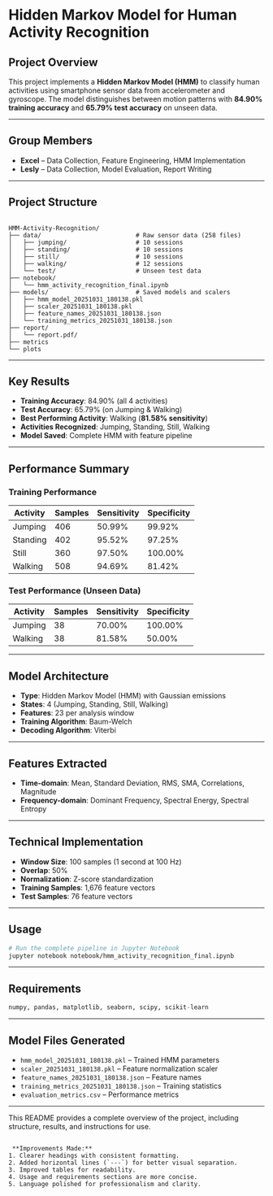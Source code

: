 
# Hidden Markov Model for Human Activity Recognition

## Project Overview
This project implements a **Hidden Markov Model (HMM)** to classify human activities using smartphone sensor data from accelerometer and gyroscope. The model distinguishes between motion patterns with **84.90% training accuracy** and **65.79% test accuracy** on unseen data.

---

## Group Members
- **Excel** – Data Collection, Feature Engineering, HMM Implementation  
- **Lesly** – Data Collection, Model Evaluation, Report Writing  

---

## Project Structure
```

HMM-Activity-Recognition/
├── data/                          # Raw sensor data (258 files)
│   ├── jumping/                   # 10 sessions
│   ├── standing/                  # 10 sessions
│   ├── still/                     # 10 sessions
│   ├── walking/                   # 12 sessions
│   └── test/                      # Unseen test data
├── notebook/
│   └── hmm_activity_recognition_final.ipynb
├── models/                        # Saved models and scalers
│   ├── hmm_model_20251031_180138.pkl
│   ├── scaler_20251031_180138.pkl
│   ├── feature_names_20251031_180138.json
│   └── training_metrics_20251031_180138.json
├── report/
│   └── report.pdf/                   
├── metrics       
└── plots        
````

---

## Key Results
- **Training Accuracy**: 84.90% (all 4 activities)  
- **Test Accuracy**: 65.79% (on Jumping & Walking)  
- **Best Performing Activity**: Walking (**81.58% sensitivity**)  
- **Activities Recognized**: Jumping, Standing, Still, Walking  
- **Model Saved**: Complete HMM with feature pipeline  

---

## Performance Summary

### Training Performance
| Activity  | Samples | Sensitivity | Specificity |
|----------|---------|-------------|-------------|
| Jumping  | 406     | 50.99%      | 99.92%      |
| Standing | 402     | 95.52%      | 97.25%      |
| Still    | 360     | 97.50%      | 100.00%     |
| Walking  | 508     | 94.69%      | 81.42%      |

### Test Performance (Unseen Data)
| Activity  | Samples | Sensitivity | Specificity |
|----------|---------|-------------|-------------|
| Jumping  | 38      | 70.00%      | 100.00%     |
| Walking  | 38      | 81.58%      | 50.00%      |

---

## Model Architecture
- **Type**: Hidden Markov Model (HMM) with Gaussian emissions  
- **States**: 4 (Jumping, Standing, Still, Walking)  
- **Features**: 23 per analysis window  
- **Training Algorithm**: Baum-Welch  
- **Decoding Algorithm**: Viterbi  

---

## Features Extracted
- **Time-domain**: Mean, Standard Deviation, RMS, SMA, Correlations, Magnitude  
- **Frequency-domain**: Dominant Frequency, Spectral Energy, Spectral Entropy  

---

## Technical Implementation
- **Window Size**: 100 samples (1 second at 100 Hz)  
- **Overlap**: 50%  
- **Normalization**: Z-score standardization  
- **Training Samples**: 1,676 feature vectors  
- **Test Samples**: 76 feature vectors  

---

## Usage
```bash
# Run the complete pipeline in Jupyter Notebook
jupyter notebook notebook/hmm_activity_recognition_final.ipynb
````

---

## Requirements

```python
numpy, pandas, matplotlib, seaborn, scipy, scikit-learn
```

---

## Model Files Generated

* `hmm_model_20251031_180138.pkl` – Trained HMM parameters
* `scaler_20251031_180138.pkl` – Feature normalization scaler
* `feature_names_20251031_180138.json` – Feature names
* `training_metrics_20251031_180138.json` – Training statistics
* `evaluation_metrics.csv` – Performance metrics

---

This README provides a complete overview of the project, including structure, results, and instructions for use.

```

 **Improvements Made:**  
1. Clearer headings with consistent formatting.  
2. Added horizontal lines (`---`) for better visual separation.  
3. Improved tables for readability.  
4. Usage and requirements sections are more concise.  
5. Language polished for professionalism and clarity.  



